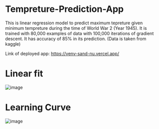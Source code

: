 # Tempreture-Prediction-App
This is linear regression model to predict maximum tepreture given minimum tempreture during the time of World War 2 (Year 1945). It is trained with 80,000 examples of data with 100,000 iterations of gradient descent. It has accuracy of 85% in its prediction. (Data is taken from kaggle)

Link of deployed app: https://venv-sand-nu.vercel.app/

# Linear fit
![image](https://user-images.githubusercontent.com/108608120/225555963-953271d1-eadf-4ec1-a5e1-82850db5f4eb.png)

# Learning Curve
![image](https://user-images.githubusercontent.com/108608120/225556076-fdb6ed6d-919b-4e08-ae8c-6041794b70f4.png)


